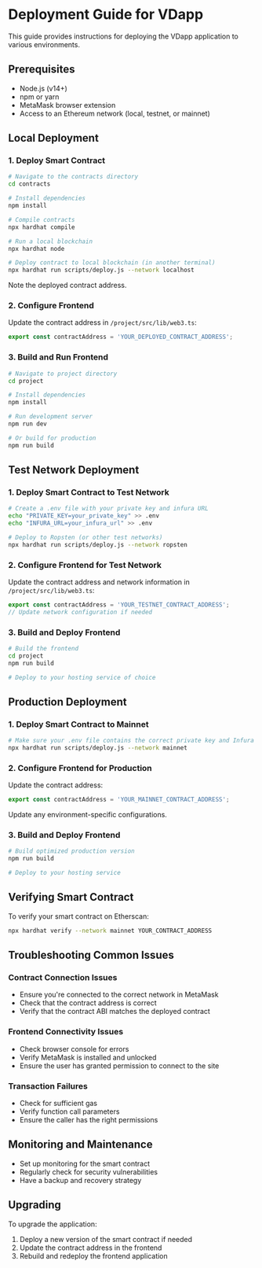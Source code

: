 # Deployment Guide for VDapp

This guide provides instructions for deploying the VDapp application to various environments.

## Prerequisites

- Node.js (v14+)
- npm or yarn
- MetaMask browser extension
- Access to an Ethereum network (local, testnet, or mainnet)

## Local Deployment

### 1. Deploy Smart Contract

```bash
# Navigate to the contracts directory
cd contracts

# Install dependencies
npm install

# Compile contracts
npx hardhat compile

# Run a local blockchain
npx hardhat node

# Deploy contract to local blockchain (in another terminal)
npx hardhat run scripts/deploy.js --network localhost
```

Note the deployed contract address.

### 2. Configure Frontend

Update the contract address in `/project/src/lib/web3.ts`:

```typescript
export const contractAddress = 'YOUR_DEPLOYED_CONTRACT_ADDRESS';
```

### 3. Build and Run Frontend

```bash
# Navigate to project directory
cd project

# Install dependencies
npm install

# Run development server
npm run dev

# Or build for production
npm run build
```

## Test Network Deployment

### 1. Deploy Smart Contract to Test Network

```bash
# Create a .env file with your private key and infura URL
echo "PRIVATE_KEY=your_private_key" >> .env
echo "INFURA_URL=your_infura_url" >> .env

# Deploy to Ropsten (or other test networks)
npx hardhat run scripts/deploy.js --network ropsten
```

### 2. Configure Frontend for Test Network

Update the contract address and network information in `/project/src/lib/web3.ts`:

```typescript
export const contractAddress = 'YOUR_TESTNET_CONTRACT_ADDRESS';
// Update network configuration if needed
```

### 3. Build and Deploy Frontend

```bash
# Build the frontend
cd project
npm run build

# Deploy to your hosting service of choice
```

## Production Deployment

### 1. Deploy Smart Contract to Mainnet

```bash
# Make sure your .env file contains the correct private key and Infura URL
npx hardhat run scripts/deploy.js --network mainnet
```

### 2. Configure Frontend for Production

Update the contract address:

```typescript
export const contractAddress = 'YOUR_MAINNET_CONTRACT_ADDRESS';
```

Update any environment-specific configurations.

### 3. Build and Deploy Frontend

```bash
# Build optimized production version
npm run build

# Deploy to your hosting service
```

## Verifying Smart Contract

To verify your smart contract on Etherscan:

```bash
npx hardhat verify --network mainnet YOUR_CONTRACT_ADDRESS
```

## Troubleshooting Common Issues

### Contract Connection Issues

- Ensure you're connected to the correct network in MetaMask
- Check that the contract address is correct
- Verify that the contract ABI matches the deployed contract

### Frontend Connectivity Issues

- Check browser console for errors
- Verify MetaMask is installed and unlocked
- Ensure the user has granted permission to connect to the site

### Transaction Failures

- Check for sufficient gas
- Verify function call parameters
- Ensure the caller has the right permissions

## Monitoring and Maintenance

- Set up monitoring for the smart contract
- Regularly check for security vulnerabilities
- Have a backup and recovery strategy

## Upgrading

To upgrade the application:

1. Deploy a new version of the smart contract if needed
2. Update the contract address in the frontend
3. Rebuild and redeploy the frontend application
